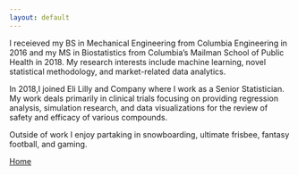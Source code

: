 ```yaml
---
layout: default
---
```


I receieved my BS in Mechanical Engineering from Columbia Engineering in 2016
and my MS in Biostatistics from Columbia’s Mailman School of Public Health in 2018. My
research interests include machine learning, novel statistical methodology, and market-related
data analytics.

In 2018,I joined Eli Lilly and Company where I work as a Senior Statistician. My work deals
primarily in clinical trials focusing on providing regression analysis, simulation research, and
data visualizations for the review of safety and efficacy of various compounds.

Outside of work I enjoy partaking in snowboarding, ultimate frisbee, fantasy football, and gaming.

[Home](https://nicksun1.github.io)
